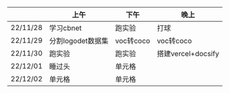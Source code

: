 <link rel="stylesheet" type="text/css" href="/themes/newsprint.css">



|        |  上午   | 下午  | 晚上   | 
|   ---  |  ---   | ----  | ---- |
|22/11/28| 学习cbnet  | 跑实验 | 打球|
|22/11/29| 分割logodet数据集  | voc转coco | voc转coco |
|22/11/30| 跑实验  | 跑实验 | 搭建vercel+docsify|
|22/12/01| 睡过头  | 单元格 ||
|22/12/02| 单元格  | 单元格 ||